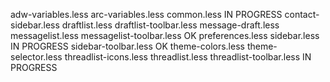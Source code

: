 adw-variables.less
arc-variables.less
common.less						IN PROGRESS
contact-sidebar.less
draftlist.less
draftlist-toolbar.less
message-draft.less
messagelist.less
messagelist-toolbar.less		OK
preferences.less
sidebar.less					IN PROGRESS
sidebar-toolbar.less			OK
theme-colors.less
theme-selector.less
threadlist-icons.less
threadlist.less
threadlist-toolbar.less			IN PROGRESS
